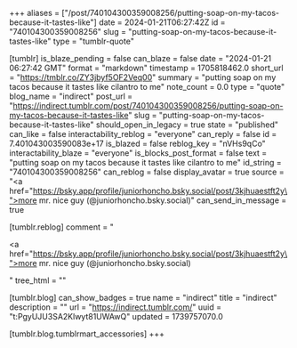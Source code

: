 +++
aliases = ["/post/740104300359008256/putting-soap-on-my-tacos-because-it-tastes-like"]
date = 2024-01-21T06:27:42Z
id = "740104300359008256"
slug = "putting-soap-on-my-tacos-because-it-tastes-like"
type = "tumblr-quote"

[tumblr]
is_blaze_pending = false
can_blaze = false
date = "2024-01-21 06:27:42 GMT"
format = "markdown"
timestamp = 1705818462.0
short_url = "https://tmblr.co/ZY3jbyf5OF2Veq00"
summary = "putting soap on my tacos because it tastes like cilantro to me"
note_count = 0.0
type = "quote"
blog_name = "indirect"
post_url = "https://indirect.tumblr.com/post/740104300359008256/putting-soap-on-my-tacos-because-it-tastes-like"
slug = "putting-soap-on-my-tacos-because-it-tastes-like"
should_open_in_legacy = true
state = "published"
can_like = false
interactability_reblog = "everyone"
can_reply = false
id = 7.401043003590083e+17
is_blazed = false
reblog_key = "nVHs9qCo"
interactability_blaze = "everyone"
is_blocks_post_format = false
text = "putting soap on my tacos because it tastes like cilantro to me"
id_string = "740104300359008256"
can_reblog = false
display_avatar = true
source = "<a href=\"https://bsky.app/profile/juniorhoncho.bsky.social/post/3kjhuaestft2y\">more mr. nice guy  (@juniorhoncho.bsky.social)</a>"
can_send_in_message = true

[tumblr.reblog]
comment = "<p><a href=\"https://bsky.app/profile/juniorhoncho.bsky.social/post/3kjhuaestft2y\">more mr. nice guy  (@juniorhoncho.bsky.social)</a></p>"
tree_html = ""

[tumblr.blog]
can_show_badges = true
name = "indirect"
title = "indirect"
description = ""
url = "https://indirect.tumblr.com/"
uuid = "t:PgyUJU3SA2Klwyt81UWAwQ"
updated = 1739757070.0

[tumblr.blog.tumblrmart_accessories]
+++
